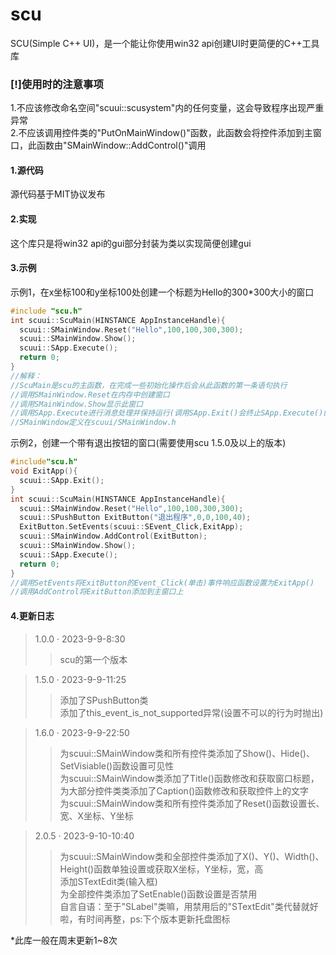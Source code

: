 # scu
SCU(Simple C++ UI)，是一个能让你使用win32 api创建UI时更简便的C++工具库

### [!]使用时的注意事项 ###
1.不应该修改命名空间"scuui::scusystem"内的任何变量，这会导致程序出现严重异常  
2.不应该调用控件类的"PutOnMainWindow()"函数，此函数会将控件添加到主窗口，此函数由"SMainWindow::AddControl()"调用

#### 1.源代码 ####
源代码基于MIT协议发布  

#### 2.实现 ####
这个库只是将win32 api的gui部分封装为类以实现简便创建gui

#### 3.示例 ####
示例1，在x坐标100和y坐标100处创建一个标题为Hello的300*300大小的窗口  
```c++
#include "scu.h"
int scuui::ScuMain(HINSTANCE AppInstanceHandle){
  scuui::SMainWindow.Reset("Hello",100,100,300,300);
  scuui::SMainWindow.Show();
  scuui::SApp.Execute();
  return 0;
}
//解释：
//ScuMain是scu的主函数，在完成一些初始化操作后会从此函数的第一条语句执行
//调用SMainWindow.Reset在内存中创建窗口
//调用SMainWindow.Show显示此窗口
//调用SApp.Execute进行消息处理并保持运行(调用SApp.Exit()会终止SApp.Execute()的运行)
//SMainWindow定义在scuui/SMainWindow.h
```  
示例2，创建一个带有退出按钮的窗口(需要使用scu 1.5.0及以上的版本)  
```c++
#include"scu.h"
void ExitApp(){
  scuui::SApp.Exit();
}
int scuui::ScuMain(HINSTANCE AppInstanceHandle){
  scuui::SMainWindow.Reset("Hello",100,100,300,300);
  scuui::SPushButton ExitButton("退出程序",0,0,100,40);
  ExitButton.SetEvents(scuui::SEvent_Click,ExitApp);
  scuui::SMainWindow.AddControl(ExitButton);
  scuui::SMainWindow.Show();
  scuui::SApp.Execute();
  return 0;
}
//调用SetEvents将ExitButton的Event_Click(单击)事件响应函数设置为ExitApp()
//调用AddControl将ExitButton添加到主窗口上
```  
#### 4.更新日志 ####
> 1.0.0 · 2023-9-9-8:30
 >> scu的第一个版本

> 1.5.0 · 2023-9-9-11:25
 >> 添加了SPushButton类  
 >> 添加了this_event_is_not_supported异常(设置不可以的行为时抛出)

> 1.6.0 · 2023-9-9-22:50
 >> 为scuui::SMainWindow类和所有控件类添加了Show()、Hide()、SetVisiable()函数设置可见性  
 >> 为scuui::SMainWindow类添加了Title()函数修改和获取窗口标题，为大部分控件类类添加了Caption()函数修改和获取控件上的文字  
 >> 为scuui::SMainWindow类和所有控件类添加了Reset()函数设置长、宽、X坐标、Y坐标

> 2.0.5  · 2023-9-10-10:40
 >> 为scuui::SMainWindow类和全部控件类添加了X()、Y()、Width()、Height()函数单独设置或获取X坐标，Y坐标，宽，高  
 >> 添加STextEdit类(输入框)  
 >> 为全部控件类添加了SetEnable()函数设置是否禁用  
 >> 自言自语：至于"SLabel"类嘛，用禁用后的"STextEdit"类代替就好啦，有时间再整，ps:下个版本更新托盘图标  
  
  
*此库一般在周末更新1~8次  
